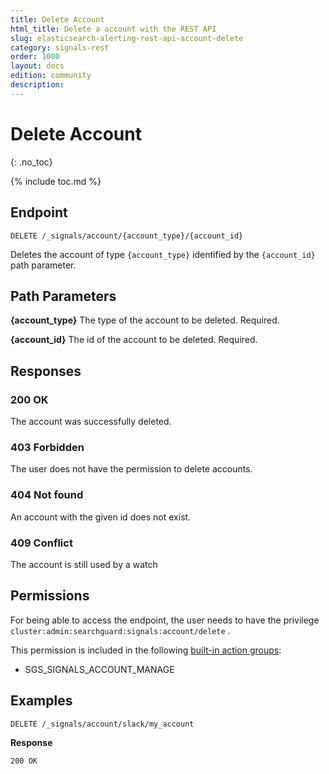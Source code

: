 ```yaml
---
title: Delete Account
html_title: Delete a account with the REST API
slug: elasticsearch-alerting-rest-api-account-delete
category: signals-rest
order: 1000
layout: docs
edition: community
description: 
---
```


<!--- Copyright 2020 floragunn GmbH -->

# Delete Account
{: .no_toc}

{% include toc.md %}


## Endpoint

```
DELETE /_signals/account/{account_type}/{account_id}
```

Deletes the account of type `{account_type}` identified by the `{account_id}` path parameter. 


## Path Parameters

**{account_type}** The type of the account to be deleted. Required.

**{account_id}** The id of the account to be deleted. Required.

## Responses

### 200 OK

The account was successfully deleted.

### 403 Forbidden

The user does not have the permission to delete accounts. 

### 404 Not found

An account with the given id does not exist.

### 409 Conflict

The account is still used by a watch

## Permissions

For being able to access the endpoint, the user needs to have the privilege `cluster:admin:searchguard:signals:account/delete` .

This permission is included in the following [built-in action groups](security_permissions.md):

* SGS\_SIGNALS\_ACCOUNT\_MANAGE

## Examples

```
DELETE /_signals/account/slack/my_account
```


**Response**

```
200 OK
```
